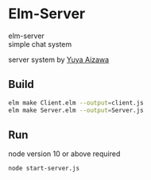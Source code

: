 # Elm-Server  
elm-server  
simple chat system  

server system by [Yuya Aizawa](https://github.com/YuyaAizawa/ElmServer)  

## Build  
``` sh  
elm make Client.elm --output=client.js  
elm make Server.elm --output=Server.js  
```  
## Run  
node version 10 or above required  
``` sh  
node start-server.js  
```
